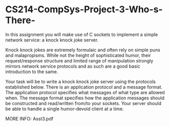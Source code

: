 # CS214-CompSys-Project-3-Who-s-There-

In this assignment you will make use of C sockets to implement a simple network service: a knock knock joke server.

Knock knock jokes are extremely formulaic and often rely on simple puns and malapropisms. While not the height of sophisticated humor, their request/response structure and limited range of manipulation strongly mirrors network service protocols and as such are a good basic introduction to the same.

Your task will be to write a knock knock joke server using the protocols established below. There is an application protocol and a message format. The application protocol specifies what messages of what type are allowed when. The message format specifies how the application messages should be constructed and read/written from/to your sockets.
Your server should be able to handle a single humor-devoid client at a time.

MORE INFO: Asst3.pdf
